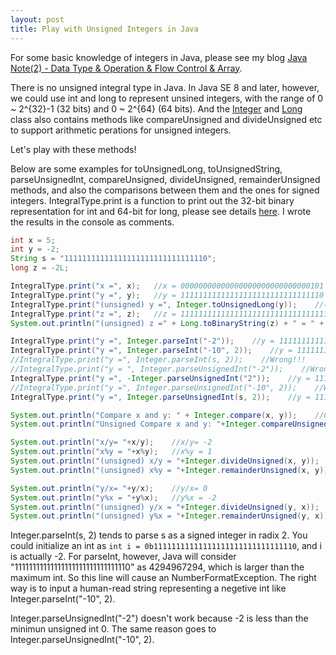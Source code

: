 ```yaml
---
layout: post
title: Play with Unsigned Integers in Java
---
```

For some basic knowledge of integers in Java, please see my blog [Java Note(2) - Data Type & Operation & Flow Control & Array](http://zhtiansweet.github.io/Java-Notes-2/).

There is no unsigned integral type in Java. In Java SE 8 and later, however, we could use int and long to represent unsined integers, with the range of 0 ~ 2^{32}-1 (32 bits) and 0 ~ 2^{64} (64 bits). And the [Integer][1] and [Long][2] class also contains methods like compareUnsigned and divideUnsigned etc to support arithmetic perations for unsigned integers. 

Let's play with these methods! 

[1]: https://docs.oracle.com/javase/8/docs/api/java/lang/Integer.html
[2]: https://docs.oracle.com/javase/8/docs/api/java/lang/Long.html

Below are some examples for toUnsignedLong, toUnsignedString, parseUnsignedInt, compareUnsigned, divideUnsigned, remainderUnsigned methods, and also the comparisons between them and the ones for signed integers. IntegralType.print is a function to print out the 32-bit binary representation for int and 64-bit for long, please see details <a href="http://zhtiansweet.github.io/Java-Integral-Types/#binary">here</a>. I wrote the results in the console as comments. 

```java
int x = 5;
int y = -2;
String s = "11111111111111111111111111111110";
long z = -2L;

IntegralType.print("x =", x);   //x = 00000000000000000000000000000101 = 5
IntegralType.print("y =", y);   //y = 11111111111111111111111111111110 = -2
IntegralType.print("(unsigned) y =", Integer.toUnsignedLong(y));    //(unsigned) y = 0000000000000000000000000000000011111111111111111111111111111110 = 4294967294
IntegralType.print("z =", z);   //z = 1111111111111111111111111111111111111111111111111111111111111110 = -2
System.out.println("(unsigned) z =" + Long.toBinaryString(z) + " = " + Long.toUnsignedString(z));   //(unsigned) z =1111111111111111111111111111111111111111111111111111111111111110 = 18446744073709551614

IntegralType.print("y =", Integer.parseInt("-2"));    //y = 11111111111111111111111111111110 = -2
IntegralType.print("y =", Integer.parseInt("-10", 2));    //y = 11111111111111111111111111111110 = -2
//IntegralType.print("y =", Integer.parseInt(s, 2));    //Wrong!!!
//IntegralType.print("y = ", Integer.parseUnsignedInt("-2"));    //Wrong!!!
IntegralType.print("y =", -Integer.parseUnsignedInt("2"));    //y = 11111111111111111111111111111110 = -2
//IntegralType.print("y =", Integer.parseUnsignedInt("-10", 2));    //Wrong!!!
IntegralType.print("y =", Integer.parseUnsignedInt(s, 2));    //y = 11111111111111111111111111111110 = -2

System.out.println("Compare x and y: " + Integer.compare(x, y));    //Compare x and y: 1
System.out.println("Unsigned Compare x and y: "+Integer.compareUnsigned(x, y));   //Unsigned Compare x and y: -1

System.out.println("x/y= "+x/y);    //x/y= -2
System.out.println("x%y = "+x%y);   //x%y = 1    
System.out.println("(unsigned) x/y = "+Integer.divideUnsigned(x, y));   //(unsigned) x/y = 0
System.out.println("(unsigned) x%y = "+Integer.remainderUnsigned(x, y));    //(unsigned) x%y = 5

System.out.println("y/x= "+y/x);    //y/x= 0
System.out.println("y%x = "+y%x);   //y%x = -2
System.out.println("(unsigned) y/x = "+Integer.divideUnsigned(y, x));   //(unsigned) y/x = 858993458
System.out.println("(unsigned) y%x = "+Integer.remainderUnsigned(y, x));    //(unsigned) y%x = 4
```

Integer.parseInt(s, 2) tends to parse s as a signed integer in radix 2. You could initialize an int as ```int i = 0b11111111111111111111111111111110```, and i is actually -2. For parseInt, however, Java will consider "11111111111111111111111111111110" as 4294967294, which is larger than the maximum int. So this line will cause an NumberFormatException. The right way is to input a human-read string representing a negetive int like Integer.parseInt("-10", 2).

Integer.parseUnsignedInt("-2") doesn't work because -2 is less than the minimun unsigned int 0. The same reason goes to Integer.parseUnsignedInt("-10", 2).

